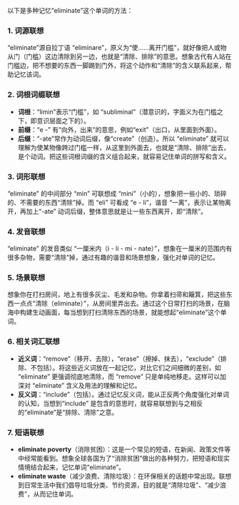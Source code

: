 以下是多种记忆“eliminate”这个单词的方法：

### 1. 词源联想
“eliminate”源自拉丁语 “eliminare”，原义为“使……离开门槛”，就好像把人或物从门（门槛）这边清除到另一边，也就是“清除、排除”的意思。想象古代有人站在门槛边，把不想要的东西一脚踢到门外，将这个动作和“清除”的含义联系起来，帮助记忆该词。

### 2. 词根词缀联想
 - **词根**：“limin”表示“门槛”，如 “subliminal”（潜意识的，字面义为在门槛之下，即意识层面之下的）。
 - **前缀**：“e -” 有“向外，出来”的意思，例如“exit”（出口，从里面到外面）。
 - **后缀**：“-ate”常作为动词后缀，像“create”（创造）。所以 “eliminate” 就可以理解为使某物像跨过门槛一样，从这里到外面去，也就是“清除、排除”出去，是个动词。把这些词根词缀的含义组合起来，就容易记住单词的拼写和含义。

### 3. 词形联想
“eliminate” 的中间部分 “min” 可联想成 “mini”（小的），想象把一些小的、琐碎的、不需要的东西“清除”掉。而 “eli” 可看成 “e - li”，谐音 “一离”，表示让某物离开，再加上“-ate” 动词后缀，整体意思就是让一些东西离开，即“清除”。

### 4. 发音联想
“eliminate” 的发音类似 “一厘米内（i - li - mi - nate）”，想象在一厘米的范围内有很多杂物，需要“清除”掉，通过有趣的谐音和场景想象，强化对单词的记忆。

### 5. 场景联想
想象你在打扫房间，地上有很多灰尘、毛发和杂物。你拿着扫帚和簸箕，把这些东西一点点“清除（eliminate）”，从房间里弄出去。通过这个日常打扫的场景，在脑海中构建生动画面，每当想到打扫清除东西的场景，就能想起“eliminate”这个单词。

### 6. 相关词汇联想
 - **近义词**：“remove”（移开、去除），“erase”（擦掉、抹去），“exclude”（排除、不包括）。将这些近义词放在一起记忆，对比它们之间细微的差别，如 “eliminate” 更强调彻底地清除，而 “remove” 只是单纯地移走。这样可以加深对 “eliminate” 含义及用法的理解和记忆。
 - **反义词**：“include”（包括）。通过记忆反义词，能从正反两个角度强化对单词的认知，当想到“include” 是包含的意思时，就容易联想到与之相反的“eliminate”是“排除、清除”之意。

### 7. 短语联想
 - **eliminate poverty**（消除贫困）：这是一个常见的短语，在新闻、政策文件等中经常能看到。想象全球各国为了“消除贫困”做出的各种努力，把短语和现实情境结合起来，记忆单词“eliminate”。
 - **eliminate waste**（减少浪费、清除垃圾）：在环保相关的话题中常出现。联想到日常生活中我们倡导垃圾分类、节约资源，目的就是“清除垃圾”、“减少浪费”，从而记住单词。 